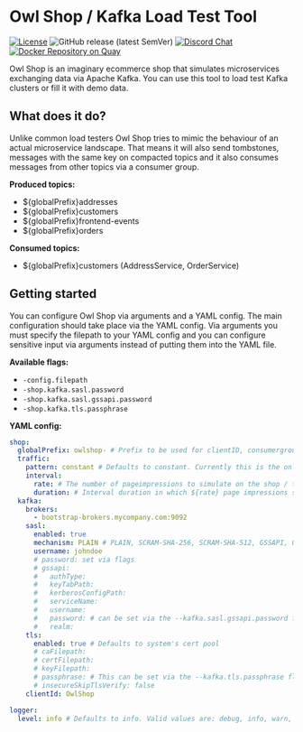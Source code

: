 # Owl Shop / Kafka Load Test Tool

[![License](https://img.shields.io/badge/License-Apache%202.0-blue.svg)](https://github.com/cloudhut/owl-shop/blob/master/LICENSE)
![GitHub release (latest SemVer)](https://img.shields.io/github/v/release/cloudhut/owl-shop?sort=semver)
[![Discord Chat](https://img.shields.io/badge/discord-online-brightgreen.svg)](https://discord.gg/KQj7P6v)
[![Docker Repository on Quay](https://img.shields.io/badge/docker%20image-ready-green "Docker Repository on Quay")](https://quay.io/repository/cloudhut/owl-shop?tab=tags)

Owl Shop is an imaginary ecommerce shop that simulates microservices exchanging data via Apache Kafka.
You can use this tool to load test Kafka clusters or fill it with demo data.

## What does it do?

Unlike common load testers Owl Shop tries to mimic the behaviour of an actual microservice landscape. That means it will
also send tombstones, messages with the same key on compacted topics and it also consumes messages from other topics
via a consumer group. 

**Produced topics:**

- ${globalPrefix}addresses
- ${globalPrefix}customers
- ${globalPrefix}frontend-events
- ${globalPrefix}orders

**Consumed topics:**

- ${globalPrefix}customers (AddressService, OrderService)

## Getting started

You can configure Owl Shop via arguments and a YAML config. The main configuration should take place via the YAML
config. Via arguments you must specify the filepath to your YAML config and you can configure sensitive input via arguments
instead of putting them into the YAML file.

**Available flags:**

- `-config.filepath`
- `-shop.kafka.sasl.password`
- `-shop.kafka.sasl.gssapi.password`
- `-shop.kafka.tls.passphrase`

**YAML config:**

```yaml
shop:
  globalPrefix: owlshop- # Prefix to be used for clientID, consumergroupIDs and all topic names. Defaults to "owlshop-"
  traffic:
    pattern: constant # Defaults to constant. Currently this is the only supported pattern
    interval:
      rate: # The number of pageimpressions to simulate on the shop / the specified interval duration. This roughly equals to the number of Kafka messages beind produced
      duration: # Interval duration in which ${rate} page impressions shall be simulated (e.g. 500 impressions / 1s)
  kafka:
    brokers:
      - bootstrap-brokers.mycompany.com:9092
    sasl:
      enabled: true
      mechanism: PLAIN # PLAIN, SCRAM-SHA-256, SCRAM-SHA-512, GSSAPI, OAUTHBEARER
      username: johndoe
      # password: set via flags
      # gssapi:
      #   authType:
      #   keyTabPath:
      #   kerberosConfigPath:
      #   serviceName:
      #   username:
      #   password: # can be set via the --kafka.sasl.gssapi.password flag as well
      #   realm:
    tls:
      enabled: true # Defaults to system's cert pool
      # caFilepath:
      # certFilepath:
      # keyFilepath:
      # passphrase: # This can be set via the --kafka.tls.passphrase flag as well
      # insecureSkipTlsVerify: false
    clientId: OwlShop

logger:
  level: info # Defaults to info. Valid values are: debug, info, warn, error, fatal
```
